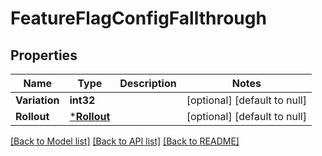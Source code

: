 # FeatureFlagConfigFallthrough

## Properties
Name | Type | Description | Notes
------------ | ------------- | ------------- | -------------
**Variation** | **int32** |  | [optional] [default to null]
**Rollout** | [***Rollout**](Rollout.md) |  | [optional] [default to null]

[[Back to Model list]](../README.md#documentation-for-models) [[Back to API list]](../README.md#documentation-for-api-endpoints) [[Back to README]](../README.md)


